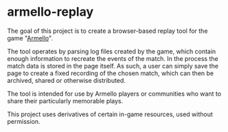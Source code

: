 # armello-replay

The goal of this project is to create a browser-based replay tool for the game "[Armello](https://armello.com/)".

The tool operates by parsing log files created by the game, which contain enough information to recreate the events of the match.
In the process the match data is stored in the page itself. As such, a user can simply save the page to create a fixed recording of the chosen match, which can then be archived, shared or otherwise distributed.

The tool is intended for use by Armello players or communities who want to share their particularly memorable plays.

This project uses derivatives of certain in-game resources, used without permission.
